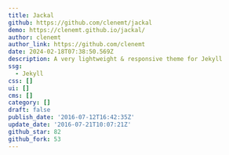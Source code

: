 ```yaml
---
title: Jackal
github: https://github.com/clenemt/jackal
demo: https://clenemt.github.io/jackal/
author: clenemt
author_link: https://github.com/clenemt
date: 2024-02-18T07:38:50.569Z
description: A very lightweight & responsive theme for Jekyll
ssg:
  - Jekyll
css: []
ui: []
cms: []
category: []
draft: false
publish_date: '2016-07-12T16:42:35Z'
update_date: '2016-07-21T10:07:21Z'
github_star: 82
github_fork: 53
---
```


